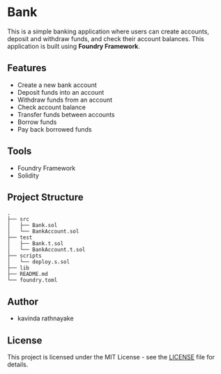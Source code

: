 # Bank

This is a simple banking application where users can create accounts, deposit and withdraw funds, and check their account balances.
This application is built using **Foundry Framework**.

## Features

- Create a new bank account
- Deposit funds into an account
- Withdraw funds from an account
- Check account balance
- Transfer funds between accounts
- Borrow funds
- Pay back borrowed funds

## Tools

- Foundry Framework
- Solidity

## Project Structure

```
.
├── src
│   ├── Bank.sol
│   └── BankAccount.sol
├── test
│   ├── Bank.t.sol
│   └── BankAccount.t.sol
├── scripts
│   └── deploy.s.sol
├── lib
├── README.md
└── foundry.toml
```

## Author

- kavinda rathnayake

## License

This project is licensed under the MIT License - see the [LICENSE](LICENSE) file for details.
